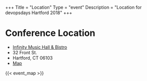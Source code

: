 +++
Title = "Location"
Type = "event"
Description = "Location for devopsdays Hartford 2018"
+++

<p></p>

<h1>Conference Location</h1>

* <a href="https://www.infinityhall.com/Venues/Infinity-Hartford/">Infinity Music Hall & Bistro</a>
* 32 Front St.
* Hartford, CT 06103
* <a href="https://goo.gl/maps/C3pQDGSHXXq">Map</a>


{{< event_map >}}

<p></p>
